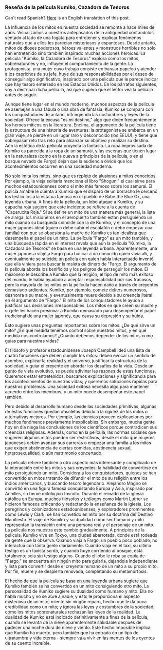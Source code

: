 ### Reseña de la película Kumiko, Cazadora de Tesoros

Can't read Spanish? [Here](https://franklin.dyer.me/post/124) is an English translation of this post.

La influencia de los mitos en nuestra sociedad se remonta a hace miles de años. Visualizamos a nuestros antepasados de la antigüedad contándolos sentado al lado de una fogata para entretener y explicar fenómenos naturales que a ellos les parecían misteriosos y espantosos. Desde antaño, mitos de dioses poderosos, héroes valientes y monstruos horribles no solo han entretenido sino también inspirado muchas acciones heroicas. La película "Kumiko, la Cazadora de Tesoros" explora como los mitos, sobrenaturales y no, influyen el comportamiento de la gente. La protagonista, una mujer cuyo trabajo consiste en barajar papeleo y atender a los caprichos de su jefe, huye de sus responsabilidades por el deseo de conseguir algo significativo, inspirado por una película que le parece indicar que hay tesoro enterrado en los Estados Unidos. En los párrafos siguientes, voy a destripar dicha película, así que sugiero que el lector vea la película antes de seguir.

Aunque tiene lugar en el mundo moderno, muchos aspectos de la película se asemejan a una fábula o una obra de fantasía. Kumiko se compara con los conquistadores de antaño, infringiendo las costumbres y leyes de la sociedad. Ofrece la excusa "es mi destino," algo que dicen frecuentemente los heroes míticos en la literatura. Encima, el argumento de la película tiene la estructura de una historia de aventuras: la protagonista se embarca en un gran viaje, se pierde en un lugar raro y desconocido (los EEUU), y tiene que sobrepasar reto tras reto para alcanzar su objetivo y realizar su destino. Aún la estética de la película proyecta la fantasía. La ropa improvisada de Kumiko es parecida a la ropa de un samurái, y las escenas que tienen lugar en la naturaleza (como en la cueva a principios de la película, o en el bosque nevado de Fargo) dejan que la audiencia olvide que los acontecimientos occurren en una sociedad moderna.

No solo imita los mitos, sino que es repleto de alusiones a mitos conocidos. Por ejemplo, la vieja solitaria menciona el libro "Shogun," el cual sirve para muchos estadounidenses como el mito más famoso sobre los samurai. El policía amable le cuenta a Kumiko que el disparo de un borracho le cercenó los testículos a la estatua famosa en el pueblo de Babe the Blue Ox, una leyenda urbana. A fines de la película, un lobo ataque a Kumiko, y su capucha roja sugiere que este incidente se refiere a la cuenta de "Caperucita Roja." Si se define un mito de una manera más general, la lista se alarga: los misioneros en el aeropuerto también están persiguiendo un mito cuando su búsqueda coincide con la de Kumiko, y el concepto de una mujer japonés ideal (quien o debe subir el escalafón o debe empezar una familia) con que se obsesiona la madre de Kumiko es tan idealista que desempeña el papel de un mito. La película "Fargo" es un mito también, y una búsqueda rápida en el internet revela que aún la película "Kumiko, la Cazadora de Tesoros" se basa en una leyenda urbana. Aparentemente, una mujer japonesa viajó a Fargo para buscar a un conocido quien vivía allí, y eventualmente se suicidó; un policía con quien había interactuado inventó que ella viniera para buscar la maleta de dinero de "Fargo.
El argumento de la película aborda los benificios y los peligros de perseguir los mitos. El misionero le describe a Kumiko que la religión, el tipo de mito más exitoso del mundo, le había ayudado a aceptar responsabilidad por sus fracasos, pero la mayoría de los mitos en la película hacen daño a través de creyentes demasiado ardientes. Kumiko, por ejemplo, comete delitos numerosos, deshonra a su madre, y eventualmente muere debido a su creencia literal en el argumento de "Fargo." El mito de los conquistadores le ayuda a justificar sus decisiones irresponsables. Los mitos en que creen su madre y su jefe les hacen presionar a Kumiko demasiado para desempeñar el papel tradicional de una mujer japonés, que causa su depresión y su huida.

Esto sugiere unas preguntas importantes sobre los mitos: ¿De qué sirve un mito? ¿En qué medida tenemos control sobre nuestros mitos, y en qué medida nos controlamos? ¿Cuánto debemos depender de los mitos como guías para nuestras vidas?

El filósofo y profesor estadounidense Joseph Campbell ideó una lista de cuatro funciones que deben cumplir los mitos: deben evocar un sentido de asombro, explicar la realidad y el universo, justificar la estructura de la sociedad, y guiar el creyente en abordar los desafíos de la vida. Desde un punto de vista evolutivo, se puede adivinar las razones de estas funciones. Queremos estar entretenidos; buscamos explicaciones y significancia para los acontecimientos de nuestras vidas; y queremos soluciones rápidas para nuestros problemas. Una sociedad exitosa necesita algo para mantener acuerdo entre los miembros, y un mito puede desempeñar este papel también.

Pero debido al desarrollo humano desde las sociedades primitivas, algunas de estas funciones quedan obsoletas debido a la rigidez de los mitos o alternativas mejores. Por ejemplo, las ciencias proveen explicaciones por muchos fenómenos previamente inexplicables. Sin embargo, mucha gente hoy en día niega las conclusiones de los cientificos porque contradicen sus creencias religiosas. Además, como en la película, las normas sociales que sugieren algunos mitos pueden ser restrictivos, desde el mito que mujeres japoneses deben avanzar sus carreras o empezar una familia a los mitos que exigen abstinencia de ciertas comidas, abstinencia sexual, heterosexualidad, o aún matrimonio concertado.

La película refiere también a otro aspecto más interesante y complicado de la interacción entre los mitos y sus creyentes: la habilidad de convertirse en mito persiguiendo un mito. Considera a los conquistadores, quienes se han convertido en mitos tratando de difundir el mito de su religión entre los indios americanos, y buscando tesoro legendario. Alejandro Magno se convirtió en una figura famosa conquistando Europa y Asia, inspirado por Achilles, su heroe mitológico favorito. Durante el reinado de la iglesia católica en Europa, muchos filósofos y teólogos como Martin Luther se hicieron famosos criticando y redactando la enseñanza de la iglesia. Los peregrinos y colonizadores estadounidenses, y exploradores prominentes como Lewis y Clark, se han convetido en mito por su doctrina del Destino Manifiesto. El viaje de Kumiko y su dualidad como ser humano y mito representan la transición entre una persona real y el personaje de un mito. La película nos muestra este cambio gradualmente. A principios de la película, Kumiko vive en Tokyo, una ciudad abarrotada, donde está rodeada de gente que la observa. Cuando viaja a Fargo, un pueblo poco poblado, no interactua con tanta gente diariamente. Cuando viaja en el taxi, su ultimo testigo es un taxista sordo, y cuando huye corriendo al bosque, está totalmente sola sin testigo alguno. Cuando el lobo le roba su copia de "Fargo," se encuentra sin ningún mito para guiarla, dejandola independiente y lista para convertir desde el creyente humano de un mito a su propio mito. Por fin, muere y se despierta renovada, completando su metamórfosis.

El hecho de que la película se basa en una leyenda urbana sugiere que Kumiko también se ha convertido en un mito consiguiendo otro mito. La personalidad de Kumiko sugiere su dualidad como humano y mito. Ella no habla mucho y no se abre a nadie, y esto le proporciona el aspecto misterioso de un mito; miente sin ningún reparo, hecho que le da poca credibilidad como un mito; y ignora las leyes y costumbres de la sociedad, como los mitos sobrenaturales rechazan las leyes de la realidad. La dualidad de Kumiko está indicado definitivamente a fines de la película, cuando se levanta de la nieve aparentemente saludable después de padecer una noche dura de nieve y viento. Este hecho imposible implica que Kumiko ha muerto, pero también que ha entrado en un tipo de ultratumbra y vida eterna - siempre va a vivir en las mentes de los oyentes de su cuento increíble.
